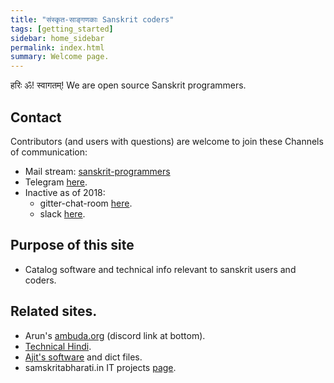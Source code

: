 ```yaml
---
title: "संस्कृत-साङ्गणकाः Sanskrit coders"
tags: [getting_started]
sidebar: home_sidebar
permalink: index.html
summary: Welcome page.
---
```


हरिः ॐ! स्वागतम्!
We are open source Sanskrit programmers. 

## Contact
Contributors (and users with questions) are welcome to join these Channels of communication: 

- Mail stream: [sanskrit-programmers](http://groups.google.com/group/sanskrit-programmers)
- Telegram [here](https://t.me/sanskrit_coders). 
- Inactive as of 2018: 
  - gitter-chat-room [here](https://gitter.im/sanskritcode/Lobby#).
  - slack [here](https://samskrita.slack.com/).



## Purpose of this site
- Catalog software and technical info relevant to sanskrit users and coders.

## Related sites.

- Arun's [ambuda.org](https://ambuda.org/) (discord link at bottom).
- [Technical Hindi](https://sites.google.com/site/technicalhindi/home).
- [Ajit's software](http://www.aupasana.com/software) and dict files.
- samskritabharati.in IT projects [page](https://sites.google.com/a/samskritabharati.in/projects/home).

